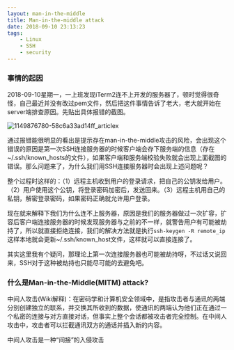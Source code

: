 ```yaml
---
layout: man-in-the-middle
title: Man-in-the-middle attack
date: 2018-09-10 23:13:23
tags:
    - Linux
    - SSH
    - security
---
```


### 事情的起因

2018-09-10星期一，一上班发现iTerm2连不上开发的服务器了，顿时觉得很奇怪，自己最近并没有改过pem文件，然后把这件事情告诉了老大，老大就开始在server端排查原因。先贴出具体报错的截图。

![1149876780-58c6a33ad14ff_articlex](https://ws4.sinaimg.cn/large/006tNbRwly1fv4vg298gij30m807hq56.jpg)

<!--more-->

通过报错能很明显的看出是提示存在man-in-the-middle攻击的风险，会出现这个错误的原因是第一次SSH连接服务器的时候客户端会存下服务端的信息（存在~/.ssh/known_hosts的文件），如果客户端和服务端校验失败就会出现上面截图的错误。那么问题来了，为什么我们用SSH连接服务器时会出现上述问题呢？

整个过程时这样的：（1）远程主机收到用户的登录请求，把自己的公钥发给用户。（2）用户使用这个公钥，将登录密码加密后，发送回来。（3）远程主机用自己的私钥，解密登录密码，如果密码正确就允许用户登录。

现在就来解释下我们为什么连不上服务器，原因是我们的服务器做过一次扩容，扩容后客户端连接服务器的时候发现服务器与之前的不一样，就警告用户有可能被劫持了，所以就直接拒绝连接，我们的解决方法就是执行`ssh-keygen -R remote_ip`这样本地就会更新~/.ssh/known_host文件，这样就可以直接连接了。

其实这里我有个疑问，那理论上第一次连接服务器也可能被劫持呀，不过话又说回来，SSH对于这种被劫持也只能尽可能的去避免吧。

### 什么是Man-in-the-Middle(MITM) attack?

中间人攻击(Wiki解释)：在密码学和计算机安全领域中，是指攻击者与通讯的两端分别创建独立的联系，并交换其所收到的数据，使通讯的两端认为他们正在通过一个私密的连接与对方直接对话，但事实上整个会话都被攻击者完全控制。在中间人攻击中，攻击者可以拦截通讯双方的通话并插入新的内容。

中间人攻击是一种“间接”的入侵攻击



